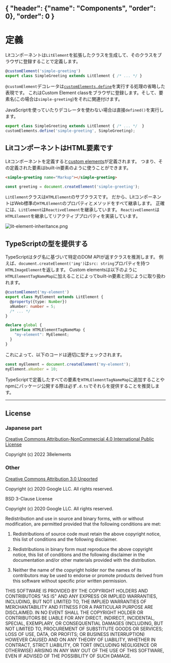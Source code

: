 { "header": {"name": "Components", "order": 0}, "order": 0 }
---
# 定義 

Litコンポーネントは`LitElement`を拡張したクラスを生成して、そのクラスをブラウザに登録することで定義します。

```ts
@customElement('simple-greeting')
export class SimpleGreeting extends LitElement { /* ... */ }
```

`@customElement`デコレータは[`customElements.define`](https://developer.mozilla.org/en-US/docs/Web/API/CustomElementRegistry/define)を実行する処理の省略した表現です。
これはCustom Element classをブラウザに登録します。そして、要素名(この場合は`simple-greeting`)をそれに関連付けます。

JavaScriptを使っていたりデコレータを使わない場合は直接`defined()`を実行します。

```js
export class SimpleGreeting extends LitElement { /* ... */  }
customElements.define('simple-greeting', SimpleGreeting);
```

## LitコンポーネントはHTML要素です

Litコンポーネントを定義すると[custom elements](https://developer.mozilla.org/en-US/docs/Web/Web_Components/Using_custom_elements)が定義されます。
つまり、その定義された要素はbuilt-in要素のように使うことができます。

```html
<simple-greeting name="Markup"></simple-greeting>
```

```js
const greeting = document.createElement('simple-greeting');
```

`LitElement`クラスは`HTMLElement`のサブクラスです。
だから、LitコンポーネントはWeb標準の`HTMLElement`のプロパティとメソッドをすべて継承します。
正確には、`LitElement`は`ReactiveElement`を継承しています。
`ReactiveElement`は`HTMLElement`を継承してリアクティブプロパティを実装しています。

![lit-element-inheritance.png](https://japanese-document.github.io/lit/images/lit-element-inheritance.png)

## TypeScriptの型を提供する

TypeScriptはタグ名に基づいて特定のDOM APIが返すクラスを推測します。
例えば、`document.createElement('img')`は`src: string`プロパティを持つ`HTMLImageElement`を返します。
Custom elementsは以下のように`HTMLElementTagNameMap`に加えることによってbuilt-in要素と同じように取り扱われます。

```ts
@customElement('my-element')
export class MyElement extends LitElement {
  @property({type: Number})
  aNumber: number = 5;
  /* ... */
}

declare global {
  interface HTMLElementTagNameMap {
    "my-element": MyElement;
  }
}
```

これによって、以下のコードは適切に型チェックされます。

```ts
const myElement = document.createElement('my-element');
myElement.aNumber = 10;
```

TypeScriptで定義したすべての要素を`HTMLElementTagNameMap`に追加することや
npmにパッケージ公開する際は必ず`.d.ts`でそれらを提供することを推奨します。

---

## License

### Japanese part

[Creative Commons Attribution-NonCommercial 4.0 International Public License](https://creativecommons.org/licenses/by-nc/4.0/legalcode)

Copyright (c) 2022 38elements

### Other

[Creative Commons Attribution 3.0 Unported](https://creativecommons.org/licenses/by/3.0/deed.en)

Copyright (c) 2020 Google LLC. All rights reserved.

BSD 3-Clause License

Copyright (c) 2020 Google LLC. All rights reserved.

Redistribution and use in source and binary forms, with or without
modification, are permitted provided that the following conditions are met:

1. Redistributions of source code must retain the above copyright notice, this
   list of conditions and the following disclaimer.

2. Redistributions in binary form must reproduce the above copyright notice,
   this list of conditions and the following disclaimer in the documentation
   and/or other materials provided with the distribution.

3. Neither the name of the copyright holder nor the names of its
   contributors may be used to endorse or promote products derived from
   this software without specific prior written permission.

THIS SOFTWARE IS PROVIDED BY THE COPYRIGHT HOLDERS AND CONTRIBUTORS "AS IS"
AND ANY EXPRESS OR IMPLIED WARRANTIES, INCLUDING, BUT NOT LIMITED TO, THE
IMPLIED WARRANTIES OF MERCHANTABILITY AND FITNESS FOR A PARTICULAR PURPOSE ARE
DISCLAIMED. IN NO EVENT SHALL THE COPYRIGHT HOLDER OR CONTRIBUTORS BE LIABLE
FOR ANY DIRECT, INDIRECT, INCIDENTAL, SPECIAL, EXEMPLARY, OR CONSEQUENTIAL
DAMAGES (INCLUDING, BUT NOT LIMITED TO, PROCUREMENT OF SUBSTITUTE GOODS OR
SERVICES; LOSS OF USE, DATA, OR PROFITS; OR BUSINESS INTERRUPTION) HOWEVER
CAUSED AND ON ANY THEORY OF LIABILITY, WHETHER IN CONTRACT, STRICT LIABILITY,
OR TORT (INCLUDING NEGLIGENCE OR OTHERWISE) ARISING IN ANY WAY OUT OF THE USE
OF THIS SOFTWARE, EVEN IF ADVISED OF THE POSSIBILITY OF SUCH DAMAGE.